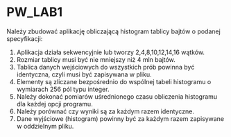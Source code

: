 # PW_LAB1
Należy zbudować aplikację obliczającą histogram tablicy bajtów o podanej specyfikacji:
1. Aplikacja działa sekwencyjnie lub tworzy 2,4,8,10,12,14,16 wątków.
2. Rozmiar tablicy musi być nie mniejszy niż 4 mln bajtów.
3. Tablica danych wejściowych do wszystkich prób powinna być identyczna, czyli musi być zapisywana w pliku.
5. Elementy są zliczane bezpośrednio do wspólnej tabeli histogramu o wymiarach 256 pól typu integer.
7. Należy dokonać pomiarów uśrednionego czasu obliczenia histogramu dla każdej opcji programu.
9. Należy porównać czy wyniki są za każdym razem identyczne.
10. Dane wyjściowe (histogram) powinny być za każdym razem zapisywane w oddzielnym pliku.
